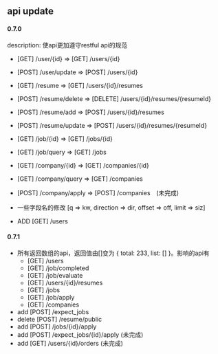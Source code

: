 ## api update
#### 0.7.0
description: 使api更加遵守restful api的规范
- [GET] /user/{id} => [GET] /users/{id}
- [POST] /user/update => [POST] /users/{id}
- [GET] /resume => [GET] /users/{id}/resumes
- [POST] /resume/delete => [DELETE] /users/{id}/resumes/{resumeId}
- [POST] /resume/add => [POST] /users/{id}/resumes
- [POST] /resume/update => [POST] /users/{id}/resumes/{resumeId}
- [GET] /job/{id} => [GET] /jobs/{id}
- [GET] /job/query => [GET] /jobs
- [GET] /company/{id} => [GET] /companies/{id}
- [GET] /company/query => [GET] /companies
- [POST] /company/apply => [POST] /companies　(未完成)
- 一些字段名的修改 [q => kw, direction => dir, offset => off, limit => siz]

- ADD [GET] /users

#### 0.7.1
- 所有返回数组的api，返回值由[]变为 { total: 233, list: [] }。影响的api有 
    - [GET] /users
    - [GET] /job/completed
    - [GET] /job/evaluate
    - [GET] /users/{id}/resumes
    - [GET] /jobs
    - [GET] /job/apply
    - [GET] /companies
- add [POST] /expect_jobs
- delete [POST] /resume/public
- add [POST] /jobs/{id}/apply
- add [POST] /expect_jobs/{id}/apply (未完成)
- add [GET] /users/{id}/orders (未完成)